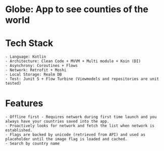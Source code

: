 # Globe: App to see counties of the world

# Tech Stack
    - Language: Kotlin
    - Architecture: Clean Code + MVVM + Multi module + Koin (DI)
    - Asynchrony: Coroutines + Flows
    - Network: Retrofit + Moshi
    - Local Storage: Realm DB
    - Test: Junit 5 + Flow Turbine (Viewmodels and repositories are unit tested)

# Features
    - Offline first - Requires network during first time launch and you always have your countries saved into the app.
    - Proactively looks for network and fetch the list when network is established.
    - Flags are backed by unicode (retrieved from API) and used as placeholder until the image flag is loaded and cached.
    - Search by country name